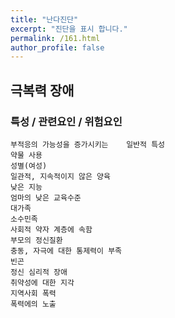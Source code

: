 ```yaml
---
title: "난다진단"
excerpt: "진단을 표시 합니다."
permalink: /161.html
author_profile: false
---
```

## 극복력 장애



### 특성 / 관련요인 / 위험요인

>   

    부적응의 가능성을 증가시키는    일반적 특성
    약물 사용
    성별(여성)
    일관적, 지속적이지 않은 양육
    낮은 지능
    엄마의 낮은 교육수준
    대가족
    소수민족
    사회적 약자 계층에 속함
    부모의 정신질환
    충동, 자극에 대한 통제력이 부족
    빈곤
    정신 심리적 장애
    취약성에 대한 지각
    지역사회 폭력
    폭력에의 노출

